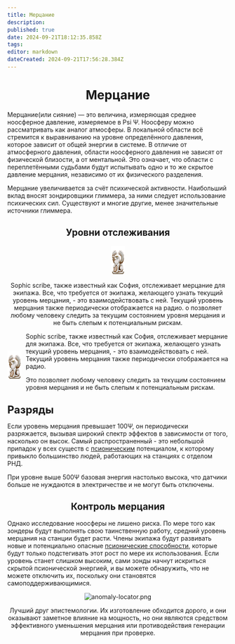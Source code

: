 ```yaml
---
title: Мерцание
description: 
published: true
date: 2024-09-21T18:12:35.858Z
tags: 
editor: markdown
dateCreated: 2024-09-21T17:56:28.384Z
---
```


# <center>Мерцание</center>

Мерцание(или сияние) — это величина, измеряющая среднее ноосферное давление, измеряемое в Psi Ψ. Ноосферу можно рассматривать как аналог атмосферы. В локальной области всё стремится к выравниванию на уровне определённого давления, которое зависит от общей энергии в системе. В отличие от атмосферного давления, области ноосферного давления не зависят от физической близости, а от ментальной. Это означает, что области с переплетёнными судьбами будут испытывать одно и то же скрытое давление мерцания, независимо от их физического разделения.

Мерцание увеличивается за счёт психической активности. Наибольший вклад вносят зондировщики глиммера, за ними следует использование психических сил. Существуют и многие другие, менее значительные источники глиммера.

## <center>Уровни отслеживания</center>


  <center><div class="info-item-container">
    <img src="/guides/sophicgrammateus.png">
    <p>Sophic scribe, также известный как София, отслеживает мерцание для экипажа. Все, что требуется от экипажа, желающего узнать текущий уровень мерцания, - это взаимодействовать с ней.
Текущий уровень мерцания также периодически отображается на радио.
о позволяет любому человеку следить за текущим состоянием уровня мерцания и не быть слепым к потенциальным рискам.</p>
  </div></center>

<div style="display: flex; align-items: center;">
  <img class="img1"src="/guides/sophicgrammateus.png" alt="Sophic scribe" style="margin-right: 10px;">
  <div>
Sophic scribe, также известный как София, отслеживает мерцание для экипажа. Все, что требуется от экипажа, желающего узнать текущий уровень мерцания, - это взаимодействовать с ней.
Текущий уровень мерцания также периодически отображается на радио.

Это позволяет любому человеку следить за текущим состоянием уровня мерцания и не быть слепым к потенциальным рискам.
  </div>
</div>

<b style="font-size: 24px;">Разряды</b>

Если уровень мерцания превышает 100Ψ, он периодически разряжается, вызывая широкий спектр эффектов в зависимости от того, насколько он высок. Самый распространенный - это небольшой припадок у всех существ с <a class="is-internal-link is-valid-page" href="/guides/psionics">псионическим</a> потенциалом, к которому привыкло большинство людей, работающих на станциях с отделом РНД.

При уровне выше 500Ψ базовая энергия настолько высока, что датчики больше не нуждаются в электричестве и не могут быть отключены.

## <center>Контроль мерцания</center>

Однако исследование ноосферы не лишено риска. По мере того как зондеры будут выполнять свою таинственную работу, средний уровень мерцания на станции будет расти. Члены экипажа будут развивать новые и потенциально опасные <a class="is-internal-link is-valid-page" href="/guides/psionics">псионические способности</a>, которые будут только подстегивать этот рост по мере их использования. Если уровень станет слишком высоким, сами зонды начнут искриться скрытой псионической энергией, и вы можете обнаружить, что не можете отключить их, поскольку они становятся самоподдерживающимися.

  <center><div class="info-item-container">
    <img src="https://wiki.delta-v.org/images/3/3c/Glimmer_drainer.png" alt="anomaly-locator.png">
    <p>Лучший друг эпистемологии. Их изготовление обходится дорого, и они оказывают заметное влияние на мощность, но они являются средством эффективного уменьшения мерцания или противодействия генерации мерцания при проверке.</p>
  </div></center>